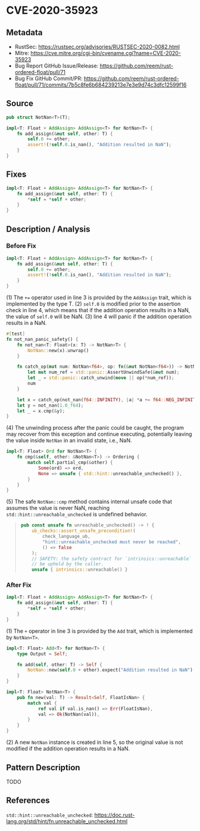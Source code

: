 # CVE-2020-35923

## Metadata

- RustSec: https://rustsec.org/advisories/RUSTSEC-2020-0082.html
- Mitre: https://cve.mitre.org/cgi-bin/cvename.cgi?name=CVE-2020-35923
- Bug Report GitHub Issue/Release: https://github.com/reem/rust-ordered-float/pull/71
- Bug Fix GitHub Commit/PR: https://github.com/reem/rust-ordered-float/pull/71/commits/7b5c8fe6b684239213e7e3e9d74c3dfc12599f16

## Source

```rust
pub struct NotNan<T>(T);
```

```rust
impl<T: Float + AddAssign> AddAssign<T> for NotNan<T> {
    fn add_assign(&mut self, other: T) {
        self.0 += other;
        assert!(!self.0.is_nan(), "Addition resulted in NaN");
    }
}
```

## Fixes

```rust
impl<T: Float + AddAssign> AddAssign<T> for NotNan<T> {
    fn add_assign(&mut self, other: T) {
        *self = *self + other;
    }
}
```

## Description / Analysis

### Before Fix

```rust
impl<T: Float + AddAssign> AddAssign<T> for NotNan<T> {
    fn add_assign(&mut self, other: T) {
        self.0 += other;
        assert!(!self.0.is_nan(), "Addition resulted in NaN");
    }
}
```

(1) The `+=` operator used in line 3 is provided by the `AddAssign` trait, which is implemented by the type T.
(2) `self.0` is modified prior to the assertion check in line 4, which means that if the addition operation results in a NaN, the value of `self.0` will be NaN.
(3) line 4 will panic if the addition operation results in a NaN.

```rust
#[test]
fn not_nan_panic_safety() {
    fn not_nan<T: Float>(x: T) -> NotNan<T> {
        NotNan::new(x).unwrap()
    }

    fn catch_op(mut num: NotNan<f64>, op: fn(&mut NotNan<f64>)) -> NotNan<f64> {
        let mut num_ref = std::panic::AssertUnwindSafe(&mut num);
        let _ = std::panic::catch_unwind(move || op(*num_ref));
        num
    }

    let x = catch_op(not_nan(f64::INFINITY), |a| *a += f64::NEG_INFINITY);
    let y = not_nan(1.0_f64);
    let _ = x.cmp(&y);
}
```

(4) The unwinding process after the panic could be caught, the program may recover from this exception and continue executing, potentially leaving the value inside `NotNan` in an invalid state, i.e., NaN.

```rust
impl<T: Float> Ord for NotNan<T> {
    fn cmp(&self, other: &NotNan<T>) -> Ordering {
        match self.partial_cmp(&other) {
            Some(ord) => ord,
            None => unsafe { std::hint::unreachable_unchecked() },
        }
    }
}
```

(5) The safe `NotNan::cmp` method contains internal unsafe code that assumes the value is never NaN, reaching ` std::hint::unreachable_unchecked` is undefined behavior.

> ```rust
> pub const unsafe fn unreachable_unchecked() -> ! {
>     ub_checks::assert_unsafe_precondition!(
>         check_language_ub,
>         "hint::unreachable_unchecked must never be reached",
>         () => false
>     );
>     // SAFETY: the safety contract for `intrinsics::unreachable` must
>     // be upheld by the caller.
>     unsafe { intrinsics::unreachable() }
> ```

### After Fix

```rust
impl<T: Float + AddAssign> AddAssign<T> for NotNan<T> {
    fn add_assign(&mut self, other: T) {
        *self = *self + other;
    }
}
```

(1) The `+` operator in line 3 is provided by the `Add` trait, which is implemented by `NotNan<T>`.

```rust
impl<T: Float> Add<T> for NotNan<T> {
    type Output = Self;

    fn add(self, other: T) -> Self {
        NotNan::new(self.0 + other).expect("Addition resulted in NaN")
    }
}

impl<T: Float> NotNan<T> {
    pub fn new(val: T) -> Result<Self, FloatIsNan> {
        match val {
            ref val if val.is_nan() => Err(FloatIsNan),
            val => Ok(NotNan(val)),
        }
    }
}
```

(2) A new `NotNan` instance is created in line 5, so the original value is not modified if the addition operation results in a NaN.

## Pattern Description

TODO

## References

`std::hint::unreachable_unchecked`: https://doc.rust-lang.org/std/hint/fn.unreachable_unchecked.html
